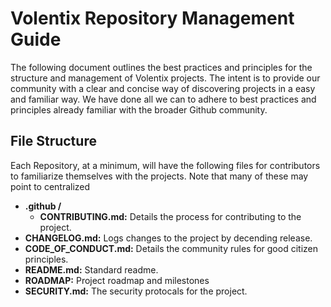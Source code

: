 # Volentix Repository Management Guide

The following document outlines the best practices and principles for the structure and management of Volentix projects. The intent is to provide our community with a clear and concise way of discovering projects in a easy and familiar way. We have done all we can to adhere to best practices and principles already familiar with the broader Github community.

## File Structure

Each Repository, at a minimum, will have the following files for contributors to familiarize themselves with the projects. Note that many of these may point to centralized

  - **.github /**
    - **CONTRIBUTING.md:** Details the process for contributing to the project.
  - **CHANGELOG.md:** Logs changes to the project by decending release.
  - **CODE_OF_CONDUCT.md:** Details the community rules for good citizen principles.
  - **README.md:** Standard readme.
  - **ROADMAP:** Project roadmap and milestones
  - **SECURITY.md:** The security protocals for the project.
